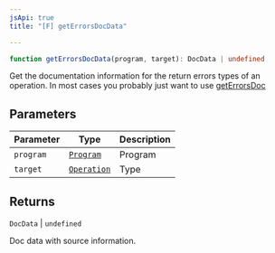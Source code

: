 ```yaml
---
jsApi: true
title: "[F] getErrorsDocData"

---
```

```ts
function getErrorsDocData(program, target): DocData | undefined
```

Get the documentation information for the return errors types of an operation. In most cases you probably just want to use [getErrorsDoc](getErrorsDoc.md)

## Parameters

| Parameter | Type | Description |
| ------ | ------ | ------ |
| `program` | [`Program`](../interfaces/Program.md) | Program |
| `target` | [`Operation`](../interfaces/Operation.md) | Type |

## Returns

`DocData` \| `undefined`

Doc data with source information.
